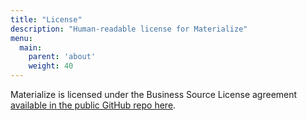 ```yaml
---
title: "License"
description: "Human-readable license for Materialize"
menu:
  main:
    parent: 'about'
    weight: 40
---
```


Materialize is licensed under the Business Source License agreement [available
in the public GitHub repo here](https://github.com/MaterializeInc/materialize/blob/main/LICENSE).
